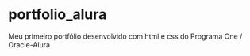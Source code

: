 # portfolio_alura
Meu primeiro portfólio desenvolvido com html e css do Programa One / Oracle-Alura
